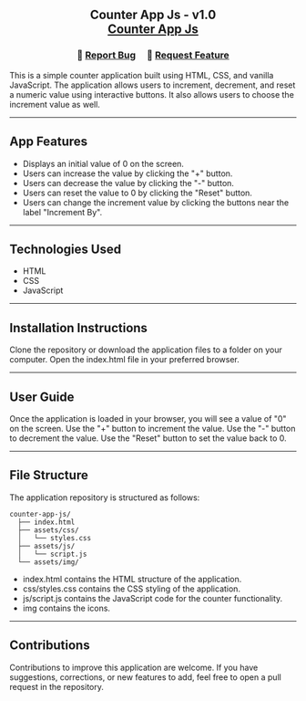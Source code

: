 <h2 align="center">
    Counter App Js - v1.0 <br/>
    <a href="https://counter-app-joecarian.netlify.app/">Counter App Js</a>
</h2>

<h3 align="center">
    🔹
    <a href="https://github.com/joecarian/counter-app-js/issues">Report Bug</a> &nbsp; &nbsp;
    🔹
    <a href="https://github.com/joecarian/counter-app-js/issues">Request Feature</a>
</h3>

This is a simple counter application built using HTML, CSS, and vanilla JavaScript. The application allows users to increment, decrement, and reset a numeric value using interactive buttons. It also allows users to choose the increment value as well.

----

## App Features
* Displays an initial value of 0 on the screen.
* Users can increase the value by clicking the "+" button.
* Users can decrease the value by clicking the "-" button.
* Users can reset the value to 0 by clicking the "Reset" button.
* Users can change the increment value by clicking the buttons near the label "Increment By". 

----

## Technologies Used
* HTML
* CSS
* JavaScript
----
## Installation Instructions
Clone the repository or download the application files to a folder on your computer.
Open the index.html file in your preferred browser.

----

## User Guide
Once the application is loaded in your browser, you will see a value of "0" on the screen.
Use the "+" button to increment the value.
Use the "-" button to decrement the value.
Use the "Reset" button to set the value back to 0.

----

## File Structure
The application repository is structured as follows:
```
counter-app-js/
  ├── index.html
  ├── assets/css/
  │   └── styles.css
  ├── assets/js/
  │   └── script.js
  └── assets/img/

 ```
* index.html contains the HTML structure of the application.
* css/styles.css contains the CSS styling of the application.
* js/script.js contains the JavaScript code for the counter functionality.
* img contains the icons.
---
## Contributions
Contributions to improve this application are welcome. If you have suggestions, corrections, or new features to add, feel free to open a pull request in the repository.
